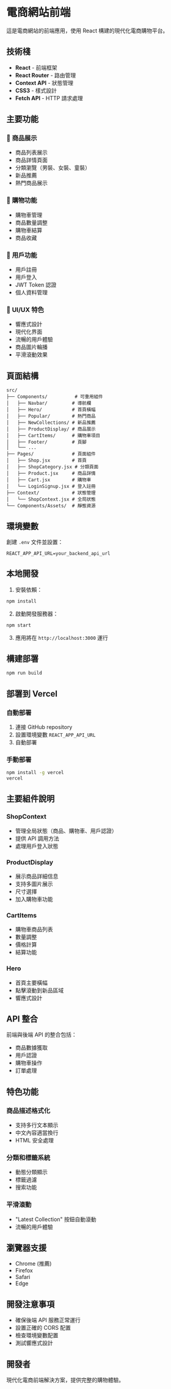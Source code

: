 # 電商網站前端

這是電商網站的前端應用，使用 React 構建的現代化電商購物平台。

## 技術棧

- **React** - 前端框架
- **React Router** - 路由管理
- **Context API** - 狀態管理
- **CSS3** - 樣式設計
- **Fetch API** - HTTP 請求處理

## 主要功能

### 🏪 **商品展示**
- 商品列表展示
- 商品詳情頁面
- 分類瀏覽（男裝、女裝、童裝）
- 新品推薦
- 熱門商品展示

### 🛒 **購物功能**
- 購物車管理
- 商品數量調整
- 購物車結算
- 商品收藏

### 👤 **用戶功能**
- 用戶註冊
- 用戶登入
- JWT Token 認證
- 個人資料管理

### 🎨 **UI/UX 特色**
- 響應式設計
- 現代化界面
- 流暢的用戶體驗
- 商品圖片輪播
- 平滑滾動效果

## 頁面結構

```
src/
├── Components/          # 可重用組件
│   ├── Navbar/         # 導航欄
│   ├── Hero/           # 首頁橫幅
│   ├── Popular/        # 熱門商品
│   ├── NewCollections/ # 新品推薦
│   ├── ProductDisplay/ # 商品展示
│   ├── CartItems/      # 購物車項目
│   ├── Footer/         # 頁腳
│   └── ...
├── Pages/              # 頁面組件
│   ├── Shop.jsx        # 首頁
│   ├── ShopCategory.jsx # 分類頁面
│   ├── Product.jsx     # 商品詳情
│   ├── Cart.jsx        # 購物車
│   └── LoginSignup.jsx # 登入註冊
├── Context/            # 狀態管理
│   └── ShopContext.jsx # 全局狀態
└── Components/Assets/  # 靜態資源
```

## 環境變數

創建 `.env` 文件並設置：

```env
REACT_APP_API_URL=your_backend_api_url
```

## 本地開發

1. 安裝依賴：
```bash
npm install
```

2. 啟動開發服務器：
```bash
npm start
```

3. 應用將在 `http://localhost:3000` 運行

## 構建部署

```bash
npm run build
```

## 部署到 Vercel

### 自動部署
1. 連接 GitHub repository
2. 設置環境變數 `REACT_APP_API_URL`
3. 自動部署

### 手動部署
```bash
npm install -g vercel
vercel
```

## 主要組件說明

### ShopContext
- 管理全局狀態（商品、購物車、用戶認證）
- 提供 API 調用方法
- 處理用戶登入狀態

### ProductDisplay
- 展示商品詳細信息
- 支持多圖片展示
- 尺寸選擇
- 加入購物車功能

### CartItems
- 購物車商品列表
- 數量調整
- 價格計算
- 結算功能

### Hero
- 首頁主要橫幅
- 點擊滾動到新品區域
- 響應式設計

## API 整合

前端與後端 API 的整合包括：

- 商品數據獲取
- 用戶認證
- 購物車操作
- 訂單處理

## 特色功能

### 商品描述格式化
- 支持多行文本顯示
- 中文內容適當換行
- HTML 安全處理

### 分類和標籤系統
- 動態分類顯示
- 標籤過濾
- 搜索功能

### 平滑滾動
- "Latest Collection" 按鈕自動滾動
- 流暢的用戶體驗

## 瀏覽器支援

- Chrome (推薦)
- Firefox
- Safari
- Edge

## 開發注意事項

- 確保後端 API 服務正常運行
- 設置正確的 CORS 配置
- 檢查環境變數配置
- 測試響應式設計

## 開發者

現代化電商前端解決方案，提供完整的購物體驗。
